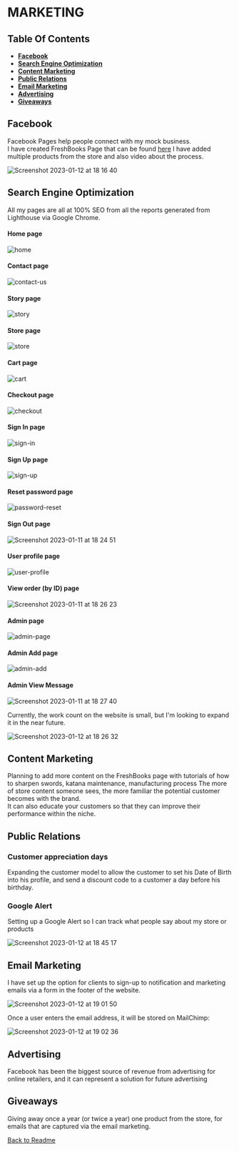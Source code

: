 # **MARKETING**

## **Table Of Contents**
* [**Facebook**](#facebook)
* [**Search Engine Optimization**](#search-engine-optimization)
* [**Content Marketing**](#content-marketing)
* [**Public Relations**](#public-relations)
* [**Email Marketing**](#email-marketing)
* [**Advertising**](#advertising)
* [**Giveaways**](#giveaways)


## **Facebook**
Facebook Pages help people connect with my mock business.\
I have created FreshBooks Page that can be found [here](https://www.facebook.com/profile.php?id=100088979418667)
I have added multiple products from the store and also video about the process.

![Screenshot 2023-01-12 at 18 16 40](https://user-images.githubusercontent.com/91877102/212138062-ca2364c3-7d50-4847-af38-78a8c756e381.png)

## **Search Engine Optimization**

All my pages are all at 100% SEO from all the reports generated from Lighthouse via Google Chrome.

#### **Home page**

![home](https://user-images.githubusercontent.com/91877102/211873904-1434c323-b3fa-47fa-808b-b500eb2b0b3e.png)

#### **Contact page**

![contact-us](https://user-images.githubusercontent.com/91877102/211873933-a6c77401-5fbe-46ff-8a0a-4f4517ea3967.png)

#### **Story page**

![story](https://user-images.githubusercontent.com/91877102/211873954-34c39ee0-1fcd-4ba6-87cc-57d44e1092d5.png)

#### **Store page**

![store](https://user-images.githubusercontent.com/91877102/211873990-c7a5152d-95d5-4186-bce4-03cb719a65e4.png)

#### **Cart page**

![cart](https://user-images.githubusercontent.com/91877102/211874015-b90e3dcd-27c5-478a-b0bc-e2333146a7d1.png)

#### **Checkout page**

![checkout](https://user-images.githubusercontent.com/91877102/211874029-6e354688-5ecb-4eb1-8641-b81db3fbde17.png)

#### **Sign In page**

![sign-in](https://user-images.githubusercontent.com/91877102/211874049-4b390194-fffb-41b7-bccd-c3d3f969f67f.png)

#### **Sign Up page**

![sign-up](https://user-images.githubusercontent.com/91877102/211874079-c721dba0-43f9-4fc7-b639-01bb82855f64.png)

#### **Reset password page**

![password-reset](https://user-images.githubusercontent.com/91877102/211874121-8cc973e2-cbf3-45be-8add-3775d7a16736.png)

#### **Sign Out page**

![Screenshot 2023-01-11 at 18 24 51](https://user-images.githubusercontent.com/91877102/211874630-1c4f20bf-e413-4032-b6c7-5d230ff1f40f.png)

#### **User profile page**

![user-profile](https://user-images.githubusercontent.com/91877102/211874156-17f66b71-8599-4d09-8537-3c30d25b25a9.png)

#### **View order (by ID) page**

![Screenshot 2023-01-11 at 18 26 23](https://user-images.githubusercontent.com/91877102/211875000-73bd1227-f872-4ac1-9707-5d0220e56aab.png)

#### **Admin page**

![admin-page](https://user-images.githubusercontent.com/91877102/211874190-5597a6a0-815a-48cd-b885-a691736d5be0.png)

#### **Admin Add page**

![admin-add](https://user-images.githubusercontent.com/91877102/211874270-bd51fafc-0930-40fe-ad9d-fe674f49d05f.png)

#### **Admin View Message**

![Screenshot 2023-01-11 at 18 27 40](https://user-images.githubusercontent.com/91877102/211875932-1514ae62-1035-4aff-bcd6-b35c67770309.png)

Currently, the work count on the website is small, but I'm looking to expand it in the near future.

![Screenshot 2023-01-12 at 18 26 32](https://user-images.githubusercontent.com/91877102/212138171-eecdd7b4-3426-4a4a-9040-709ac493fc4a.png)

## **Content Marketing**

Planning to add more content on the FreshBooks page with tutorials of how to sharpen swords, katana maintenance, manufacturing process
The more of store content someone sees, the more familiar the potential customer becomes with the brand.\
It can also educate your customers so that they can improve their performance within the niche.

## **Public Relations**

### **Customer appreciation days**
Expanding the customer model to allow the customer to set his Date of Birth into his profile, and send a discount code to a customer a day before his birthday.

### **Google Alert**
Setting up a Google Alert so I can track what people say about my store or products

![Screenshot 2023-01-12 at 18 45 17](https://user-images.githubusercontent.com/91877102/212140702-01f7c8d1-eb7c-4b14-a392-0e5fb5c7c287.png)

## **Email Marketing**
I have set up the option for clients to sign-up to notification and marketing emails via a form in the footer of the website.

![Screenshot 2023-01-12 at 19 01 50](https://user-images.githubusercontent.com/91877102/212144399-1e1ef600-111c-4b13-a4c0-0594e702f5c5.png)

Once a user enters the email address, it will be stored on MailChimp:

![Screenshot 2023-01-12 at 19 02 36](https://user-images.githubusercontent.com/91877102/212144474-a7065c70-01dc-4f88-85be-ac79620ef624.png)

## **Advertising**
Facebook has been the biggest source of revenue from advertising for online retailers, and it can represent a solution for future advertising

## **Giveaways**
Giving away once a year (or twice a year) one product from the store, for emails that are captured via the email marketing.

[Back to Readme](README.md)
